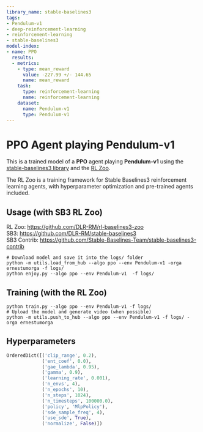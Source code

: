```yaml
---
library_name: stable-baselines3
tags:
- Pendulum-v1
- deep-reinforcement-learning
- reinforcement-learning
- stable-baselines3
model-index:
- name: PPO
  results:
  - metrics:
    - type: mean_reward
      value: -227.99 +/- 144.65
      name: mean_reward
    task:
      type: reinforcement-learning
      name: reinforcement-learning
    dataset:
      name: Pendulum-v1
      type: Pendulum-v1
---
```


# **PPO** Agent playing **Pendulum-v1**
This is a trained model of a **PPO** agent playing **Pendulum-v1**
using the [stable-baselines3 library](https://github.com/DLR-RM/stable-baselines3)
and the [RL Zoo](https://github.com/DLR-RM/rl-baselines3-zoo).

The RL Zoo is a training framework for Stable Baselines3
reinforcement learning agents,
with hyperparameter optimization and pre-trained agents included.

## Usage (with SB3 RL Zoo)

RL Zoo: https://github.com/DLR-RM/rl-baselines3-zoo<br/>
SB3: https://github.com/DLR-RM/stable-baselines3<br/>
SB3 Contrib: https://github.com/Stable-Baselines-Team/stable-baselines3-contrib

```
# Download model and save it into the logs/ folder
python -m utils.load_from_hub --algo ppo --env Pendulum-v1 -orga ernestumorga -f logs/
python enjoy.py --algo ppo --env Pendulum-v1  -f logs/
```

## Training (with the RL Zoo)
```
python train.py --algo ppo --env Pendulum-v1 -f logs/
# Upload the model and generate video (when possible)
python -m utils.push_to_hub --algo ppo --env Pendulum-v1 -f logs/ -orga ernestumorga
```

## Hyperparameters
```python
OrderedDict([('clip_range', 0.2),
             ('ent_coef', 0.0),
             ('gae_lambda', 0.95),
             ('gamma', 0.9),
             ('learning_rate', 0.001),
             ('n_envs', 4),
             ('n_epochs', 10),
             ('n_steps', 1024),
             ('n_timesteps', 100000.0),
             ('policy', 'MlpPolicy'),
             ('sde_sample_freq', 4),
             ('use_sde', True),
             ('normalize', False)])
```
